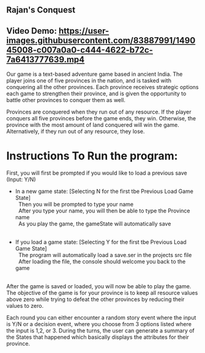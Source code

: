 ## Rajan's Conquest

## Video Demo: https://user-images.githubusercontent.com/83887991/149045008-c007a0a0-c444-4622-b72c-7a6413777639.mp4

Our game is a text-based adventure game based in ancient India. The player joins one of five provinces in the nation, 
and is tasked with conquering all the other provinces. Each province receives strategic options each game to strengthen
their province, and is given the opportunity to battle other provinces to conquer them as well.

 Provinces are conquered when they run out of any resource. 
 If the player conquers all five provinces before the game ends, they win. Otherwise, the province with the most amount 
 of land conquered will win the game. Alternatively, if they run out of any resource, they lose.

# Instructions To Run the program: 

First, you will first be prompted if you would like to load a previous save (Input: Y/N) <br />

- In a new game state: [Selecting N for the first tbe Previous Load Game State] <br />
    &nbsp; Then you will be prompted to type your name <br />
    &nbsp; After you type your name, you will then be able to type the Province name <br />
    &nbsp; As you play the game, the gameState will automatically save <br />
    <br />
    
- If you load a game state: [Selecting Y for the first tbe Previous Load Game State] <br />
    &nbsp; The program will automatically load a save.ser in the projects src file <br />
    &nbsp; After loading the file, the console should welcome you back to the game <br />
    <br />

After the game is saved or loaded, you will now be able to play the game.
The objective of the game is for your province is to keep all resource values above zero while trying to defeat the
other provinces by reducing their values to zero.

Each round you can either encounter a random story event where the input is Y/N 
or a decision event, where you choose from 3 options listed where the input is 1,2, or 3.
During the turns, the user can generate a summary of the States that happened which 
basically displays the attributes for their province. 
  
